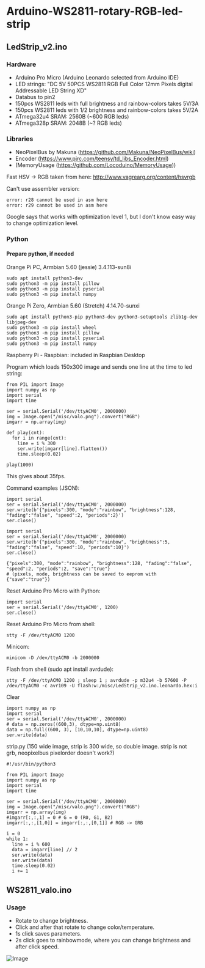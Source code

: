 # Arduino-WS2811-rotary-RGB-led-strip

## LedStrip_v2.ino

### Hardware

- Arduino Pro Micro (Arduino Leonardo selected from Arduino IDE)
- LED strings: "DC 5V 50PCS WS2811 RGB Full Color 12mm Pixels digital Addressable LED String XD"
- Databus to pin2
- 150pcs WS2811 leds with full brightness and rainbow-colors takes 5V/3A
- 150pcs WS2811 leds with 1/2 brightness and rainbow-colors takes 5V/2A
- ATmega32u4 SRAM: 2560B (~600 RGB leds)
- ATmega328p SRAM: 2048B (~? RGB leds)

### Libraries
- NeoPixelBus by Makuna (https://github.com/Makuna/NeoPixelBus/wiki)
- Encoder (https://www.pjrc.com/teensy/td_libs_Encoder.html)
- (MemoryUsage (https://github.com/Locoduino/MemoryUsage))

Fast HSV -> RGB taken from here: http://www.vagrearg.org/content/hsvrgb

Can't use assembler version:
```
error: r28 cannot be used in asm here
error: r29 cannot be used in asm here
```
Google says that works with optimization level 1, but I don't know easy way to change optimization level.

### Python

#### Prepare python, if needed

Orange Pi PC, Armbian 5.60 (jessie) 3.4.113-sun8i
```
sudo apt install python3-dev
sudo python3 -m pip install pillow
sudo python3 -m pip install pyserial
sudo python3 -m pip install numpy
```
Orange Pi Zero, Armbian 5.60 (Stretch) 4.14.70-sunxi
```
sudo apt install python3-pip python3-dev python3-setuptools zlib1g-dev libjpeg-dev
sudo python3 -m pip install wheel
sudo python3 -m pip install pillow
sudo python3 -m pip install pyserial
sudo python3 -m pip install numpy
```
Raspberry Pi - Raspbian: included in Raspbian Desktop

Program which loads 150x300 image and sends one line at the time to led string:
```
from PIL import Image
import numpy as np
import serial
import time

ser = serial.Serial('/dev/ttyACM0', 2000000)
img = Image.open("/misc/valo.png").convert("RGB")
imgarr = np.array(img)

def play(cnt):
  for i in range(cnt):
    line = i % 300
    ser.write(imgarr[line].flatten())
    time.sleep(0.02)

play(1000)
```
This gives about 35fps.

Command examples (JSON):
```
import serial
ser = serial.Serial('/dev/ttyACM0', 2000000)
ser.write(b'{"pixels":300, "mode":"rainbow", "brightness":128, "fading":"false", "speed":2, "periods":2}')
ser.close()

import serial
ser = serial.Serial('/dev/ttyACM0', 2000000)
ser.write(b'{"pixels":300, "mode":"rainbow", "brightness":5, "fading":"false", "speed":10, "periods":10}')
ser.close()

{"pixels":300, "mode":"rainbow", "brightness":128, "fading":"false", "speed":2, "periods":2, "save":"true"}
# (pixels, mode, brightness can be saved to eeprom with {"save":"true"})
```

Reset Arduino Pro Micro with Python:
```
import serial
ser = serial.Serial('/dev/ttyACM0', 1200)
ser.close()
```

Reset Arduino Pro Micro from shell:
```
stty -F /dev/ttyACM0 1200
```

Minicom:
```
minicom -D /dev/ttyACM0 -b 2000000
```

Flash from shell (sudo apt install avrdude):
```
stty -F /dev/ttyACM0 1200 ; sleep 1 ; avrdude -p m32u4 -b 57600 -P /dev/ttyACM0 -c avr109 -U flash:w:/misc/LedStrip_v2.ino.leonardo.hex:i
```

Clear
```
import numpy as np
import serial
ser = serial.Serial('/dev/ttyACM0', 2000000)
# data = np.zeros((600,3), dtype=np.uint8)
data = np.full((600, 3), [10,10,10], dtype=np.uint8)
ser.write(data)
```

strip.py (150 wide image, strip is 300 wide, so double image. strip is not grb, neopixelbus pixelorder doesn't work?)
```
#!/usr/bin/python3

from PIL import Image
import numpy as np
import serial
import time

ser = serial.Serial('/dev/ttyACM0', 2000000)
img = Image.open("/misc/valo.png").convert("RGB")
imgarr = np.array(img)
#imgarr[:,:,1] = 0 # G = 0 (R0, G1, B2)
imgarr[:,:,[1,0]] = imgarr[:,:,[0,1]] # RGB -> GRB

i = 0
while 1:
  line = i % 600
  data = imgarr[line] // 2
  ser.write(data)
  ser.write(data)
  time.sleep(0.02)
  i += 1
```


## WS2811_valo.ino

### Usage
- Rotate to change brightness.
- Click and after that rotate to change color/temperature.
- 1s click saves parameters.
- 2s click goes to rainbowmode, where you can change brightness and after click speed.

![Image](https://github.com/mcgurk/Arduino-WS2811-rotary-RGB-led-strip/raw/master/Arduino_UNO_WS2811-ledstrip_with_rotaryencoder.jpg)




